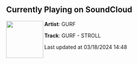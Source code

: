 ## Currently Playing on SoundCloud

[<img align="left" width="100" src="https://i1.sndcdn.com/artworks-zOczzNLzD3BaoaLz-WzEoCA-t500x500.jpg">](https://soundcloud.com/gurfmusic/stroll)

**Artist**: GURF 

**Track**: GURF - STROLL

Last updated at 03/18/2024 14:48
